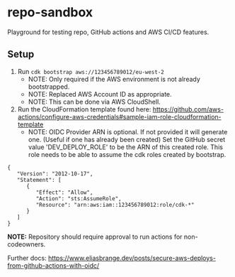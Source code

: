 # repo-sandbox

Playground for testing repo, GitHub actions and AWS CI/CD features.

## Setup

1. Run `cdk bootstrap aws://123456789012/eu-west-2`
   - NOTE: Only required if the AWS environment is not already bootstrapped.
   - NOTE: Replaced AWS Account ID as appropriate.
   - NOTE: This can be done via AWS CloudShell.
2. Run the CloudFormation template found here: https://github.com/aws-actions/configure-aws-credentials#sample-iam-role-cloudformation-template
   - NOTE: OIDC Provider ARN is optional. If not provided it will generate one. (Useful if one has already been created)
     Set the GitHub secret value 'DEV_DEPLOY_ROLE' to be the ARN of this created role.
     This role needs to be able to assume the cdk roles created by bootstrap.

```
{
   "Version": "2012-10-17",
   "Statement": [
      {
         "Effect": "Allow",
         "Action": "sts:AssumeRole",
         "Resource": "arn:aws:iam::123456789012:role/cdk-*"
      }
   ]
}
```

**NOTE:** Repository should require approval to run actions for non-codeowners.

Further docs: https://www.eliasbrange.dev/posts/secure-aws-deploys-from-github-actions-with-oidc/
